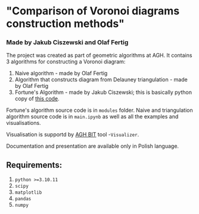 # "Comparison of Voronoi diagrams construction methods"

### Made by Jakub Ciszewski and Olaf Fertig

The project was created as part of geometric algorithms at AGH.
It contains 3 algorithms for constructing a Voronoi diagram:

1. Naive algorithm - made by Olaf Fertig
2. Algorithm that constructs diagram from Delauney triangulation - made by Olaf Fertig
3. Fortune's Algorithm - made by Jakub Ciszewski; this is basically python copy of [this code](https://github.com/pvigier/MyGAL/blob/master/include/MyGAL/Box.h).

Fortune's algorithm source code is in `modules` folder. Naive and triangulation algorithm source code is in `main.ipynb` as well as all the examples and visualisations.

Visualisation is supportd by [AGH BIT](https://github.com/aghbit) tool -`Visualizer`.

Documentation and presentation are available only in Polish language.

## Requirements:

1. `python >=3.10.11`
2. `scipy`
3. `matplotlib`
4. `pandas`
5. `numpy`
